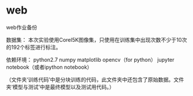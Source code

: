 # web
web作业备份



数据集：
本次实验使用Corel5K图像集，只使用在训练集中出现次数不少于10次的192个标签进行标注。


依赖环境：
python2.7
numpy
matplotlib
opencv（for python）
jupyter notebook（或者ipython notebook）


（文件夹‘训练代码’中是分块训练的代码，此文件夹中还包含了原始数据。文件夹‘模型与测试’中是最终模型以及测试用代码。）
